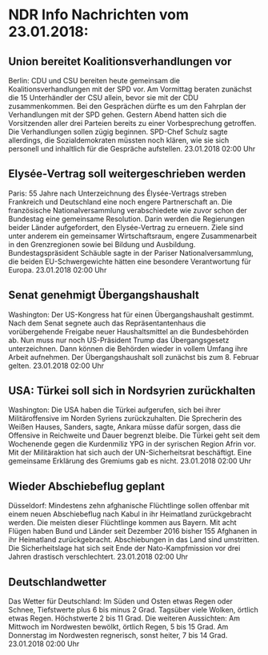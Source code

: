 # NDR Info Nachrichten vom 23.01.2018:


## Union bereitet Koalitionsverhandlungen vor
Berlin:   CDU und CSU bereiten heute gemeinsam die Koalitionsverhandlungen mit der SPD vor. Am Vormittag beraten zunächst die 15 Unterhändler der CSU allein, bevor sie mit der CDU zusammenkommen. Bei den Gesprächen dürfte es um den Fahrplan der Verhandlungen mit der SPD gehen. Gestern Abend hatten sich die Vorsitzenden aller drei Parteien bereits zu einer Vorbesprechung getroffen. Die Verhandlungen sollen zügig beginnen. SPD-Chef Schulz sagte allerdings, die Sozialdemokraten müssten noch klären, wie sie sich personell und inhaltlich für die Gespräche aufstellen. 23.01.2018 02:00 Uhr 

## Elysée-Vertrag soll weitergeschrieben werden
Paris:	55 Jahre nach Unterzeichnung des Élysée-Vertrags streben Frankreich und Deutschland eine noch engere Partnerschaft an. Die französische Nationalversammlung verabschiedete wie zuvor schon der Bundestag eine gemeinsame Resolution. Darin werden die Regierungen beider Länder aufgefordert, den Elysée-Vertrag zu erneuern. Ziele sind unter anderem ein gemeinsamer Wirtschaftsraum, engere Zusammenarbeit in den Grenzregionen sowie bei Bildung und Ausbildung. Bundestagspräsident Schäuble sagte in der Pariser Nationalversammlung, die beiden EU-Schwergewichte hätten eine besondere Verantwortung für Europa. 23.01.2018 02:00 Uhr 

## Senat genehmigt Übergangshaushalt
Washington: Der US-Kongress hat für einen Übergangshaushalt gestimmt. Nach dem Senat segnete auch das Repräsentantenhaus die vorübergehende Freigabe neuer Haushaltsmittel an die Bundesbehörden ab. Nun muss nur noch US-Präsident Trump das Übergangsgesetz unterzeichnen. Dann können die Behörden wieder in vollem Umfang ihre Arbeit aufnehmen. Der Übergangshaushalt soll zunächst bis zum 8. Februar gelten. 23.01.2018 02:00 Uhr 

## USA: Türkei soll sich in Nordsyrien zurückhalten
Washington: 	Die USA haben die Türkei aufgerufen, sich bei ihrer Militäroffensive im Norden Syriens zurückzuhalten. Die Sprecherin des Weißen Hauses, Sanders, sagte, Ankara müsse dafür sorgen, dass die Offensive in Reichweite und Dauer begrenzt bleibe. Die Türkei geht seit dem Wochenende gegen die Kurdenmiliz YPG in der syrischen Region Afrin vor. Mit der Militäraktion hat sich auch der UN-Sicherheitsrat beschäftigt. Eine gemeinsame Erklärung des Gremiums gab es nicht. 23.01.2018 02:00 Uhr 

## Wieder Abschiebeflug geplant
Düsseldorf: Mindestens zehn afghanische Flüchtlinge sollen offenbar mit einem neuen Abschiebeflug nach Kabul in ihr Heimatland zurückgebracht werden. Die meisten dieser Flüchtlinge kommen aus Bayern. Mit acht Flügen haben Bund und Länder seit Dezember 2016 bisher 155 Afghanen in ihr Heimatland zurückgebracht. Abschiebungen in das Land sind umstritten. Die Sicherheitslage hat sich seit Ende der Nato-Kampfmission vor drei Jahren drastisch verschlechtert. 23.01.2018 02:00 Uhr 

## Deutschlandwetter
Das Wetter für Deutschland: Im Süden und Osten etwas Regen oder Schnee, Tiefstwerte plus 6 bis minus 2 Grad. Tagsüber viele Wolken, örtlich etwas Regen. Höchstwerte 2 bis 11 Grad. Die weiteren Aussichten: Am Mittwoch im Nordwesten bewölkt, örtlich Regen, 5 bis 15 Grad. Am Donnerstag im Nordwesten regnerisch, sonst heiter, 7 bis 14 Grad. 23.01.2018 02:00 Uhr 
